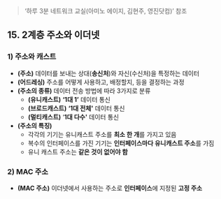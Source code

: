 > ‘하루 3분 네트워크 교실(아미노 에이지, 김현주, 영진닷컴)’ 참조

## 15. 2계층 주소와 이더넷

### 1) 주소와 캐스트

-   **(주소)** 데이터를 보내는 상대(**송신처**)와 자신(수신처)을 특정하는 데이터
-   **(어드레싱)** 주소를 어떻게 사용하고, 배정할지, 등을 결정하는 과정
-   **(주소의 종류)** 데이터 전송 방법에 따라 3가지로 분류
    -   **(유니캐스트)** **‘1대 1’** 데이터 통신
    -   **(브로드캐스트)** **‘1대 전체'** 데이터 통신
    -   **(멀티캐스트)** ‘**1대 다수'** 데이터 통신
-   **(주소의 특징)**
    -   각각의 기기는 유니캐스트 주소를 **최소 한 개**를 가지고 있음
    -   복수의 인터페이스를 가진 기기는 **인터페이스마다 유니캐스트 주소**를 가짐
    -   유니 캐스트 주소는 **같은 것이 없어야 함**

### 2) MAC 주소

-   **(MAC 주소)** 이더넷에서 사용하는 주소로 **인터페이스**에 지정된 **고정 주소**
